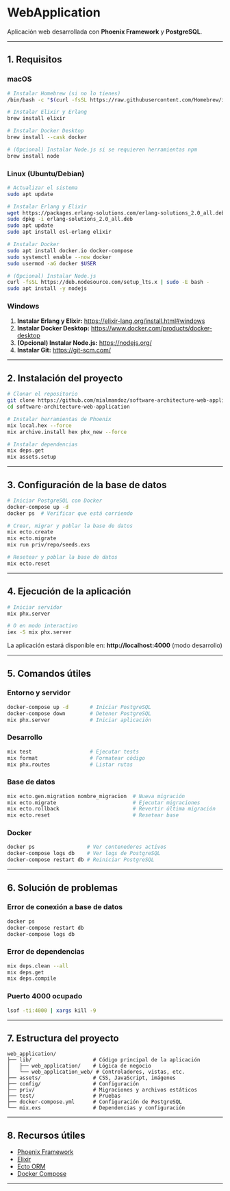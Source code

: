 # WebApplication

Aplicación web desarrollada con **Phoenix Framework** y **PostgreSQL**.

---

## 1. Requisitos

### macOS

```bash
# Instalar Homebrew (si no lo tienes)
/bin/bash -c "$(curl -fsSL https://raw.githubusercontent.com/Homebrew/install/HEAD/install.sh)"

# Instalar Elixir y Erlang
brew install elixir

# Instalar Docker Desktop
brew install --cask docker

# (Opcional) Instalar Node.js si se requieren herramientas npm
brew install node
```

### Linux (Ubuntu/Debian)

```bash
# Actualizar el sistema
sudo apt update

# Instalar Erlang y Elixir
wget https://packages.erlang-solutions.com/erlang-solutions_2.0_all.deb
sudo dpkg -i erlang-solutions_2.0_all.deb
sudo apt update
sudo apt install esl-erlang elixir

# Instalar Docker
sudo apt install docker.io docker-compose
sudo systemctl enable --now docker
sudo usermod -aG docker $USER

# (Opcional) Instalar Node.js
curl -fsSL https://deb.nodesource.com/setup_lts.x | sudo -E bash -
sudo apt install -y nodejs
```

### Windows

1. **Instalar Erlang y Elixir:** https://elixir-lang.org/install.html#windows
2. **Instalar Docker Desktop:** https://www.docker.com/products/docker-desktop
3. **(Opcional) Instalar Node.js:** https://nodejs.org/
4. **Instalar Git:** https://git-scm.com/

---

## 2. Instalación del proyecto

```bash
# Clonar el repositorio
git clone https://github.com/mialmandoz/software-architecture-web-application
cd software-architecture-web-application

# Instalar herramientas de Phoenix
mix local.hex --force
mix archive.install hex phx_new --force

# Instalar dependencias
mix deps.get
mix assets.setup
```

---

## 3. Configuración de la base de datos

```bash
# Iniciar PostgreSQL con Docker
docker-compose up -d
docker ps  # Verificar que está corriendo

# Crear, migrar y poblar la base de datos
mix ecto.create
mix ecto.migrate
mix run priv/repo/seeds.exs

# Resetear y poblar la base de datos
mix ecto.reset
```

---

## 4. Ejecución de la aplicación

```bash
# Iniciar servidor
mix phx.server

# O en modo interactivo
iex -S mix phx.server
```

La aplicación estará disponible en: **http://localhost:4000** (modo desarrollo)

---

## 5. Comandos útiles

### Entorno y servidor
```bash
docker-compose up -d       # Iniciar PostgreSQL
docker-compose down        # Detener PostgreSQL
mix phx.server             # Iniciar aplicación
```

### Desarrollo
```bash
mix test                   # Ejecutar tests
mix format                 # Formatear código
mix phx.routes             # Listar rutas
```

### Base de datos
```bash
mix ecto.gen.migration nombre_migracion  # Nueva migración
mix ecto.migrate                         # Ejecutar migraciones
mix ecto.rollback                        # Revertir última migración
mix ecto.reset                           # Resetear base
```

### Docker
```bash
docker ps                 # Ver contenedores activos
docker-compose logs db    # Ver logs de PostgreSQL
docker-compose restart db # Reiniciar PostgreSQL
```

---

## 6. Solución de problemas

### Error de conexión a base de datos
```bash
docker ps
docker-compose restart db
docker-compose logs db
```

### Error de dependencias
```bash
mix deps.clean --all
mix deps.get
mix deps.compile
```

### Puerto 4000 ocupado
```bash
lsof -ti:4000 | xargs kill -9
```

---

## 7. Estructura del proyecto

```
web_application/
├── lib/                    # Código principal de la aplicación
│   ├── web_application/    # Lógica de negocio
│   └── web_application_web/ # Controladores, vistas, etc.
├── assets/                 # CSS, JavaScript, imágenes
├── config/                 # Configuración
├── priv/                   # Migraciones y archivos estáticos
├── test/                   # Pruebas
├── docker-compose.yml      # Configuración de PostgreSQL
└── mix.exs                 # Dependencias y configuración
```

---

## 8. Recursos útiles

- [Phoenix Framework](https://hexdocs.pm/phoenix)
- [Elixir](https://elixir-lang.org/docs.html)
- [Ecto ORM](https://hexdocs.pm/ecto)
- [Docker Compose](https://docs.docker.com/compose/)

---

